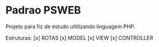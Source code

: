 # Padrao PSWEB

Projeto para fiz de estudo ultilizando linguagem PHP.


Estruturas:
 [x] ROTAS
 [x] MODEL
 [x] VIEW
 [x] CONTROLLER


